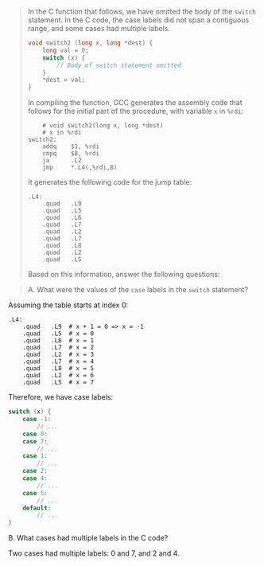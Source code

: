 > In the C function that follows, we have omitted the body of the `switch`
> statement. In the C code, the case labels did not span a contiguous range, and
> some cases had multiple labels.
> ```C
> void switch2 (long x, long *dest) {
>     long val = 0;
>     switch (x) {
>         // Body of switch statement omitted
>     }
>     *dest = val;
> }
> ```
> 
> In compiling the function, GCC generates the assembly code that follows for
> the initial part of the procedure, with variable `x` in `%rdi`:
> ```Assembly
>     # void switch2(long x, long *dest)
>     # x in %rdi
> switch2:
>     addq    $1, %rdi
>     cmpq    $8, %rdi
>     ja      .L2
>     jmp     *.L4(,%rdi,8)
> ```
> It generates the following code for the jump table:
> ```Assembly
> .L4:
>     .quad   .L9
>     .quad   .L5
>     .quad   .L6
>     .quad   .L7
>     .quad   .L2
>     .quad   .L7
>     .quad   .L8
>     .quad   .L2
>     .quad   .L5
> ```
> Based on this information, answer the following questions:

> A. What were the values of the `case` labels in the `switch` statement?

Assuming the table starts at index 0:
```Assembly
.L4:
    .quad   .L9  # x + 1 = 0 => x = -1
    .quad   .L5  # x = 0
    .quad   .L6  # x = 1
    .quad   .L7  # x = 2
    .quad   .L2  # x = 3
    .quad   .L7  # x = 4
    .quad   .L8  # x = 5
    .quad   .L2  # x = 6
    .quad   .L5  # x = 7
```

Therefore, we have case labels:
```C
switch (x) {
    case -1:
        // ...
    case 0:
    case 7:
        // ...
    case 1:
        // ...
    case 2:
    case 4:
        // ...
    case 5:
        // ...
    default:
        // ...
}
```

B. What cases had multiple labels in the C code?

Two cases had multiple labels: 0 and 7, and 2 and 4.
